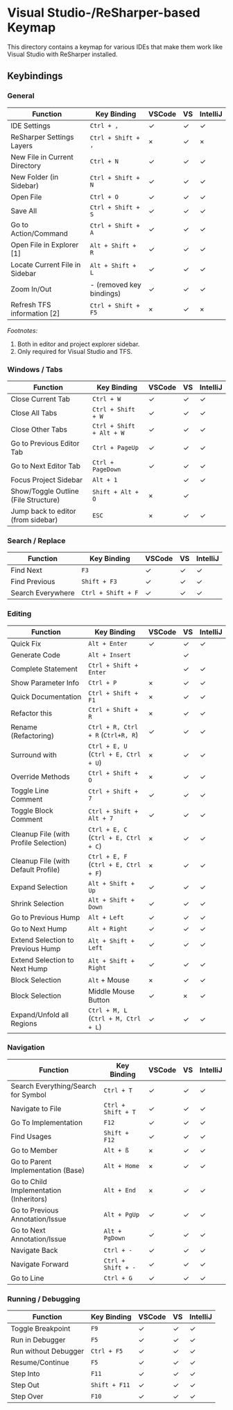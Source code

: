 ﻿# Visual Studio-/ReSharper-based Keymap

This directory contains a keymap for various IDEs that make them work like Visual Studio with ReSharper installed.

## Keybindings

### General

| Function                          | Key Binding               | VSCode | VS | IntelliJ
| --------------------------------- | ------------------------- | ------ | -- | --------
| IDE Settings                      | `Ctrl + ,`                | ✓      | ✓  | ✓
| ReSharper Settings Layers         | `Ctrl + Shift + ,`        | ×      | ✓  | ×
| New File in Current Directory     | `Ctrl + N`                | ✓      | ✓  | ✓
| New Folder (in Sidebar)           | `Ctrl + Shift + N`        | ✓      | ✓  | ✓
| Open File                         | `Ctrl + O`                | ✓      | ✓  | ✓
| Save All                          | `Ctrl + Shift + S`        | ✓      | ✓  | ✓
| Go to Action/Command              | `Ctrl + Shift + A`        | ✓      | ✓  | ✓
| Open File in Explorer [1]         | `Alt + Shift + R`         | ✓      | ✓  | ✓
| Locate Current File in Sidebar    | `Alt + Shift + L`         | ✓      | ✓  | ✓
| Zoom In/Out                       | - (removed key bindings)  | ✓      | ✓  | ✓
| Refresh TFS information [2]       | `Ctrl + Shift + F5`       | ×      | ✓  | ×

*Footnotes:*

1. Both in editor and project explorer sidebar.
1. Only required for Visual Studio and TFS.

### Windows / Tabs

| Function                              | Key Binding               | VSCode | VS | IntelliJ
| ------------------------------------- | ------------------------- | ------ | -- | --------
| Close Current Tab                     | `Ctrl + W`                | ✓      | ✓  | ✓
| Close All Tabs                        | `Ctrl + Shift + W`        | ✓      | ✓  | ✓
| Close Other Tabs                      | `Ctrl + Shift + Alt + W`  | ✓      | ✓  | ✓
| Go to Previous Editor Tab             | `Ctrl + PageUp`           | ✓      | ✓  | ✓
| Go to Next Editor Tab                 | `Ctrl + PageDown`         | ✓      | ✓  | ✓
| Focus Project Sidebar                 | `Alt + 1`                 |        | ✓  | ✓
| Show/Toggle Outline (File Structure)  | `Shift + Alt + O`         | ×      | ✓  |
| Jump back to editor (from sidebar)    | `ESC`                     | ×      | ✓  | ✓

### Search / Replace

| Function          | Key Binding           | VSCode | VS | IntelliJ
| ----------------- | --------------------- | ------ | -- | --------
| Find Next         | `F3`                  | ✓      | ✓  | ✓
| Find Previous     | `Shift + F3`          | ✓      | ✓  | ✓
| Search Everywhere | `Ctrl + Shift + F`    | ✓      | ✓  | ✓

### Editing

| Function                                  | Key Binding                           | VSCode | VS | IntelliJ
| ----------------------------------------- | ------------------------------------- | ------ | -- | --------
| Quick Fix                                 | `Alt + Enter`                         | ✓      | ✓  | ✓
| Generate Code                             | `Alt + Insert`                        |        | ✓  |
| Complete Statement                        | `Ctrl + Shift + Enter`                |        | ✓  | ✓
| Show Parameter Info                       | `Ctrl + P`                            | ×      | ✓  | ✓
| Quick Documentation                       | `Ctrl + Shift + F1`                   | ×      | ✓  | ✓
| Refactor this                             | `Ctrl + Shift + R`                    | ×      | ✓  | ✓
| Rename (Refactoring)                      | `Ctrl + R, Ctrl + R` (`Ctrl+R, R`)    | ✓      | ✓  | ✓
| Surround with                             | `Ctrl + E, U` (`Ctrl + E, Ctrl + U`)  | ×      | ✓  | ✓
| Override Methods                          | `Ctrl + Shift + O`                    | ×      | ✓  | ✓
| Toggle Line Comment                       | `Ctrl + Shift + 7`                    | ✓      | ✓  | ✓
| Toggle Block Comment                      | `Ctrl + Shift + Alt + 7`              | ✓      | ✓  | ✓
| Cleanup File (with Profile Selection)     | `Ctrl + E, C` (`Ctrl + E, Ctrl + C`)  | ×      | ✓  | ✓
| Cleanup File (with Default Profile)       | `Ctrl + E, F` (`Ctrl + E, Ctrl + F`)  | ×      | ✓  | ✓
| Expand Selection                          | `Alt + Shift + Up`                    | ✓      | ✓  | ✓
| Shrink Selection                          | `Alt + Shift + Down`                  | ✓      | ✓  | ✓
| Go to Previous Hump                       | `Alt + Left`                          | ✓      | ✓  | ✓
| Go to Next Hump                           | `Alt + Right`                         | ✓      | ✓  | ✓
| Extend Selection to Previous Hump         | `Alt + Shift + Left`                  | ✓      | ✓  | ✓
| Extend Selection to Next Hump             | `Alt + Shift + Right`                 | ✓      | ✓  | ✓
| Block Selection                           | `Alt` + Mouse                         | ×      | ✓  | ✓
| Block Selection                           | Middle Mouse Button                   | ✓      | ×  | ✓
| Expand/Unfold all Regions                 | `Ctrl + M, L` (`Ctrl + M, Ctrl + L`)  | ✓      | ✓  | ✓

### Navigation

| Function                                  | Key Binding           | VSCode | VS | IntelliJ
| ----------------------------------------- | --------------------- | ------ | -- | --------
| Search Everything/Search for Symbol       | `Ctrl + T`            | ✓      | ✓  | ✓
| Navigate to File                          | `Ctrl + Shift + T`    | ✓      | ✓  | ✓
| Go To Implementation                      | `F12`                 | ✓      | ✓  | ✓
| Find Usages                               | `Shift + F12`         | ✓      | ✓  | ✓
| Go to Member                              | `Alt + ß`             | ×      | ✓  | ✓
| Go to Parent Implementation (Base)        | `Alt + Home`          | ×      | ✓  | ✓
| Go to Child Implementation (Inheritors)   | `Alt + End`           | ×      | ✓  | ✓
| Go to Previous Annotation/Issue           | `Alt + PgUp`          | ✓      | ✓  | ✓
| Go to Next Annotation/Issue               | `Alt + PgDown`        | ✓      | ✓  | ✓
| Navigate Back                             | `Ctrl + -`            | ✓      | ✓  | ✓
| Navigate Forward                          | `Ctrl + Shift + -`    | ✓      | ✓  | ✓
| Go to Line                                | `Ctrl + G`            | ✓      | ✓  | ✓

### Running / Debugging

| Function              | Key Binding   | VSCode | VS | IntelliJ
| --------------------- | ------------- | ------ | -- | --------
| Toggle Breakpoint     | `F9`          | ✓      | ✓  | ✓
| Run in Debugger       | `F5`          | ✓      | ✓  | ✓
| Run without Debugger  | `Ctrl + F5`   | ✓      | ✓  | ✓
| Resume/Continue       | `F5`          | ✓      | ✓  | ✓
| Step Into             | `F11`         | ✓      | ✓  | ✓
| Step Out              | `Shift + F11` | ✓      | ✓  | ✓
| Step Over             | `F10`         | ✓      | ✓  | ✓
